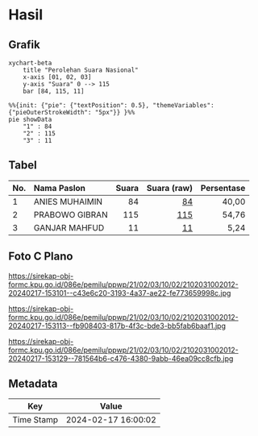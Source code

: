 # Hasil

## Grafik

```mermaid
xychart-beta
    title "Perolehan Suara Nasional"
    x-axis [01, 02, 03]
    y-axis "Suara" 0 --> 115
    bar [84, 115, 11]
```

```mermaid
%%{init: {"pie": {"textPosition": 0.5}, "themeVariables": {"pieOuterStrokeWidth": "5px"}} }%%
pie showData
    "1" : 84
    "2" : 115
    "3" : 11
```

## Tabel

| No. | Nama Paslon    | Suara | Suara (raw) | Persentase |
|:--- |:-------------- | -----:| -----------:| ----------:|
| 1   | ANIES MUHAIMIN | 84    | [84][p-1]   | 40,00      |
| 2   | PRABOWO GIBRAN | 115   | [115][p-2]  | 54,76      |
| 3   | GANJAR MAHFUD  | 11    | [11][p-3]   | 5,24       |


[p-1]: https://github.com/gigit-pemilu/pemilu-2024/blob/main/pilpres/hitung-suara/sub/21-kepulauan-riau/sub/02-karimun/sub/03-karimun/sub/1002-teluk-air/sub/012-tps/sub/paslon-1.txt
[p-2]: https://github.com/gigit-pemilu/pemilu-2024/blob/main/pilpres/hitung-suara/sub/21-kepulauan-riau/sub/02-karimun/sub/03-karimun/sub/1002-teluk-air/sub/012-tps/sub/paslon-2.txt
[p-3]: https://github.com/gigit-pemilu/pemilu-2024/blob/main/pilpres/hitung-suara/sub/21-kepulauan-riau/sub/02-karimun/sub/03-karimun/sub/1002-teluk-air/sub/012-tps/sub/paslon-3.txt

## Foto C Plano

https://sirekap-obj-formc.kpu.go.id/086e/pemilu/ppwp/21/02/03/10/02/2102031002012-20240217-153101--c43e6c20-3193-4a37-ae22-fe773659998c.jpg

https://sirekap-obj-formc.kpu.go.id/086e/pemilu/ppwp/21/02/03/10/02/2102031002012-20240217-153113--fb908403-817b-4f3c-bde3-bb5fab6baaf1.jpg

https://sirekap-obj-formc.kpu.go.id/086e/pemilu/ppwp/21/02/03/10/02/2102031002012-20240217-153129--781564b6-c476-4380-9abb-46ea09cc8cfb.jpg


## Metadata

| Key        | Value               |
| ---------- | ------------------- |
| Time Stamp | 2024-02-17 16:00:02 |



